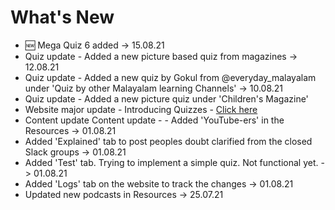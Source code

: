 # What's New

- :new: Mega Quiz 6 added -> 15.08.21
- Quiz update - Added a new picture based quiz from magazines -> 12.08.21
- Quiz update - Added a new quiz by Gokul from @everyday_malayalam under 'Quiz by other Malayalam learning Channels' -> 10.08.21
- Quiz update - Added a new picture quiz under 'Children's Magazine'
- Website major update - Introducing Quizzes - [Click here](../quiz/smallquizzes/)
- Content update Content update - - Added 'YouTube-ers' in the Resources -> 01.08.21
- Added 'Explained' tab to post peoples doubt clarified from the closed Slack groups -> 01.08.21
- Added 'Test' tab. Trying to implement a simple quiz. Not functional yet. -> 01.08.21
- Added 'Logs' tab on the website to track the changes -> 01.08.21
- Updated new podcasts in Resources -> 25.07.21

<PropellerAds2 />
